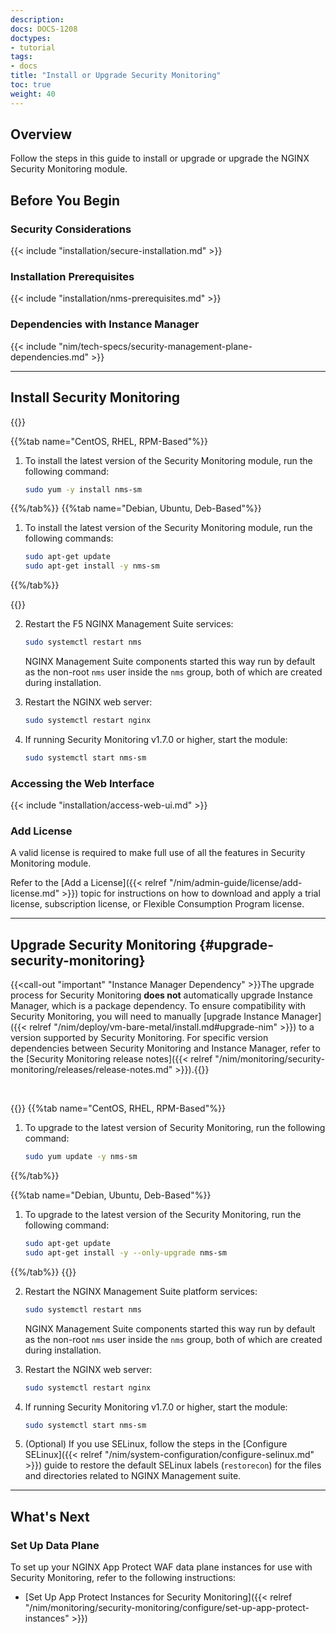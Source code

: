 ```yaml
---
description: 
docs: DOCS-1208
doctypes:
- tutorial
tags:
- docs
title: "Install or Upgrade Security Monitoring"
toc: true
weight: 40
---
```


## Overview

Follow the steps in this guide to install or upgrade or upgrade the NGINX Security Monitoring module.

## Before You Begin

### Security Considerations

{{< include "installation/secure-installation.md" >}}

### Installation Prerequisites

{{< include "installation/nms-prerequisites.md" >}}

### Dependencies with Instance Manager

{{< include "nim/tech-specs/security-management-plane-dependencies.md" >}}

---

## Install Security Monitoring

{{<tabs name="install-security-monitoring">}}

{{%tab name="CentOS, RHEL, RPM-Based"%}}

1. To install the latest version of the Security Monitoring module, run the following command:

     ```bash
     sudo yum -y install nms-sm
     ```

{{%/tab%}}
{{%tab name="Debian, Ubuntu, Deb-Based"%}}

1. To install the latest version of the Security Monitoring module, run the following commands:

    ```bash
    sudo apt-get update
    sudo apt-get install -y nms-sm
    ```

{{%/tab%}}

{{</tabs>}}

2. Restart the F5 NGINX Management Suite services:

    ```bash
    sudo systemctl restart nms
    ```

    NGINX Management Suite components started this way run by default as the non-root `nms` user inside the `nms` group, both of which are created during installation.

3. Restart the NGINX web server:

   ```bash
   sudo systemctl restart nginx
   ```

4. If running Security Monitoring v1.7.0 or higher, start the module:

   ```bash
   sudo systemctl start nms-sm
   ```


### Accessing the Web Interface

{{< include "installation/access-web-ui.md" >}}

### Add License

A valid license is required to make full use of all the features in Security Monitoring module.

Refer to the [Add a License]({{< relref "/nim/admin-guide/license/add-license.md" >}}) topic for instructions on how to download and apply a trial license, subscription license, or Flexible Consumption Program license.

---

## Upgrade Security Monitoring {#upgrade-security-monitoring}

{{<call-out "important" "Instance Manager Dependency" >}}The upgrade process for Security Monitoring **does not** automatically upgrade Instance Manager, which is a package dependency. To ensure compatibility with Security Monitoring, you will need to manually [upgrade Instance Manager]({{< relref "/nim/deploy/vm-bare-metal/install.md#upgrade-nim" >}}) to a version supported by Security Monitoring. For specific version dependencies between Security Monitoring and Instance Manager, refer to the [Security Monitoring release notes]({{< relref "/nim/monitoring/security-monitoring/releases/release-notes.md" >}}).{{</call-out>}}

<br>

{{<tabs name="upgrade_adm">}}
{{%tab name="CentOS, RHEL, RPM-Based"%}}

1. To upgrade to the latest version of Security Monitoring, run the following command:

   ```bash
   sudo yum update -y nms-sm
   ```

{{%/tab%}}

{{%tab name="Debian, Ubuntu, Deb-Based"%}}

1. To upgrade to the latest version of the Security Monitoring, run the following command:

   ```bash
   sudo apt-get update
   sudo apt-get install -y --only-upgrade nms-sm
   ```

{{%/tab%}}
{{</tabs>}}

2. Restart the NGINX Management Suite platform services:

    ```bash
    sudo systemctl restart nms
    ```

    NGINX Management Suite components started this way run by default as the non-root `nms` user inside the `nms` group, both of which are created during installation.

3. Restart the NGINX web server:

   ```bash
   sudo systemctl restart nginx
   ```

4. If running Security Monitoring v1.7.0 or higher, start the module:

   ```bash
   sudo systemctl start nms-sm
   ```

5. (Optional) If you use SELinux, follow the steps in the [Configure SELinux]({{< relref "/nim/system-configuration/configure-selinux.md" >}}) guide to restore the default SELinux labels (`restorecon`) for the files and directories related to NGINX Management suite.

---

## What's Next

### Set Up Data Plane

To set up your NGINX App Protect WAF data plane instances for use with Security Monitoring, refer to the following instructions:

- [Set Up App Protect Instances for Security Monitoring]({{< relref "/nim/monitoring/security-monitoring/configure/set-up-app-protect-instances" >}})
